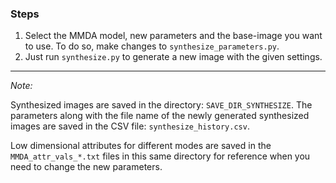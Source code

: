 ### Steps
1. Select the MMDA model, new parameters and the base-image you want to use. To do so, make changes to `synthesize_parameters.py`.
2. Just run `synthesize.py` to generate a new image with the given settings. 
---
*Note:* 

Synthesized images are saved in the directory: `SAVE_DIR_SYNTHESIZE`. The parameters along with the file name of the newly generated synthesized images are saved in the CSV file: `synthesize_history.csv`.

Low dimensional attributes for different modes are saved in the `MMDA_attr_vals_*.txt` files in this same directory for reference when you need to change the new parameters.   